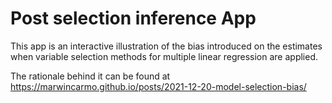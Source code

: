 # Post selection inference App

This app is an interactive illustration of the bias introduced on the estimates when variable selection methods for multiple linear regression are applied.

The rationale behind it can be found at https://marwincarmo.github.io/posts/2021-12-20-model-selection-bias/